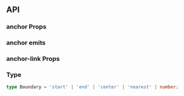 ## API

### anchor Props

<field-table :data="anchorProps"/>

### anchor emits

<field-table :data="anchorEmits" type="emits"/>

### anchor-link Props

<field-table :data="anchorLinkProps" />

### Type

```typescript
type Boundary = 'start' | 'end' | 'center' | 'nearest' | number;
```

<script setup>
import { ref } from 'vue';

const anchorProps = ref([
  {
    name: 'boundary',
    desc: '滚动边界值，设置该值为数字后，将会在距离滚动容器 boundary 距離時停止滾動。',
    type: "Boundary",
    value: "'start'",
  },
  {
    name: 'line-less',
    desc: '是否显示左侧轴线',
    type: 'boolean',
    value: 'false',
  },
  {
    name: 'scroll-container',
    desc: '滚动容器',
    type: 'TargetContainer',
    value: '-',
    href:"/guide/types"
  },
  {
    name: 'change-hash',
    desc: '是否改变hash。设置为 false 时点击锚点不会改变页面的 hash',
    type: 'boolean',
    value: 'true',
  },
  {
    name: 'smooth',
    desc: '是否使用平滑滚动',
    type: 'boolean',
    value: 'true',
  },
]);

const anchorEmits = ref([
  {
    name: 'select',
    desc: '用户点击链接时触发',
    type: {
        hash: 'string | undefined',
        preHash: 'string'
    },
    value: '-',
  },
  {
    name: 'change',
    desc: '链接发生改变时触发',
    type: {
        hash: 'string'
    },
    value: '-',
  },
]);

const anchorLinkProps = ref([
  {
    name: 'title',
    desc: '锚点链接的文本内容',
    type: 'string',
    value: '-',
  },
  {
    name: 'href',
    desc: '锚点链接的地址',
    type: 'string',
    value: '-',
  },
]);
</script>
